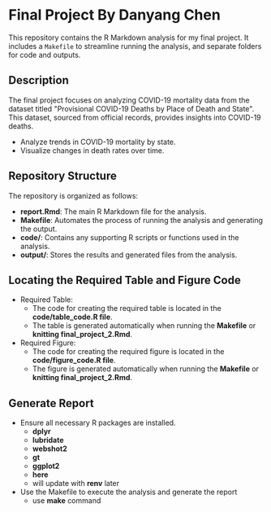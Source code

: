 # Final Project By Danyang Chen

This repository contains the R Markdown analysis for my final project. It includes a `Makefile` to streamline running the analysis, and separate folders for code and outputs.

## Description 

The final project focuses on analyzing COVID-19 mortality data from the dataset titled "Provisional COVID-19 Deaths by Place of Death and State". This dataset, sourced from official records, provides insights into COVID-19 deaths.

- Analyze trends in COVID-19 mortality by state.
- Visualize changes in death rates over time.


## Repository Structure

The repository is organized as follows:

-   **report.Rmd**: The main R Markdown file for the analysis.
-   **Makefile**: Automates the process of running the analysis and generating the output.
-   **code/**: Contains any supporting R scripts or functions used in the analysis.
-   **output/**: Stores the results and generated files from the analysis.

## Locating the Required Table and Figure Code

- Required Table:
  - The code for creating the required table is located in the **code/table_code.R file**.
  - The table is generated automatically when running the **Makefile** or **knitting final_project_2.Rmd**.
- Required Figure:
  - The code for creating the required figure is located in the **code/figure_code.R file**.
  - The figure is generated automatically when running the **Makefile** or **knitting final_project_2.Rmd**.
 
## Generate Report

 - Ensure all necessary R packages are installed.
   - **dplyr**
   - **lubridate**
   - **webshot2**
   - **gt**
   - **ggplot2**
   - **here**
   - will update with **renv** later
- Use the Makefile to execute the analysis and generate the report
  - use **make** command
